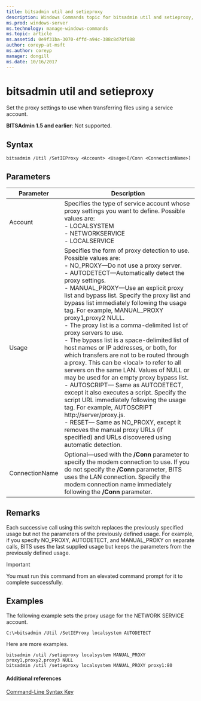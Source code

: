 ```yaml
---
title: bitsadmin util and setieproxy
description: Windows Commands topic for bitsadmin util and setieproxy, which sets the proxy settings to use when transferring files using a service account.
ms.prod: windows-server
ms.technology: manage-windows-commands
ms.topic: article
ms.assetid: 0e9f31ba-3070-4ffd-a94c-388c8d78f688
author: coreyp-at-msft
ms.author: coreyp
manager: dongill
ms.date: 10/16/2017
---
```


# bitsadmin util and setieproxy

Set the proxy settings to use when transferring files using a service account.

**BITSAdmin 1.5 and earlier**: Not supported.

## Syntax

```
bitsadmin /Util /SetIEProxy <Account> <Usage>[/Conn <ConnectionName>]
```

## Parameters

|Parameter|Description|
|---------|-----------|
|Account|Specifies the type of service account whose proxy settings you want to define. Possible values are:</br>-   LOCALSYSTEM</br>-   NETWORKSERVICE</br>-   LOCALSERVICE|
|Usage|Specifies the form of proxy detection to use. Possible values are:</br>-   NO_PROXY—Do not use a proxy server.</br>-   AUTODETECT—Automatically detect the proxy settings.</br>-   MANUAL_PROXY—Use an explicit proxy list and bypass list. Specify the proxy list and bypass list immediately following the usage tag. For example, MANUAL_PROXY proxy1,proxy2 NULL.</br>    -   The proxy list is a comma-delimited list of proxy servers to use.</br>    -   The bypass list is a space-delimited list of host names or IP addresses, or both, for which transfers are not to be routed through a proxy. This can be \<local> to refer to all servers on the same LAN. Values of NULL or  may be used for an empty proxy bypass list.</br>-   AUTOSCRIPT— Same as AUTODETECT, except it also executes a script. Specify the script URL immediately following the usage tag. For example, AUTOSCRIPT http://server/proxy.js.</br>-   RESET— Same as NO_PROXY, except it removes the manual proxy URLs (if specified) and URLs discovered using automatic detection.|
|ConnectionName|Optional—used with the **/Conn** parameter to specify the modem connection to use. If you do not specify the **/Conn** parameter, BITS uses the LAN connection. Specify the modem connection name immediately following the **/Conn** parameter.|

## Remarks

Each successive call using this switch replaces the previously specified usage but not the parameters of the previously defined usage. For example, if you specify NO_PROXY, AUTODETECT, and MANUAL_PROXY on separate calls, BITS uses the last supplied usage but keeps the parameters from the previously defined usage.

> [!IMPORTANT]
> You must run this command from an elevated command prompt for it to complete successfully.

## Examples

The following example sets the proxy usage for the NETWORK SERVICE account.

```
C:\>bitsadmin /Util /SetIEProxy localsystem AUTODETECT
```

Here are more examples.

```
bitsadmin /util /setieproxy localsystem MANUAL_PROXY proxy1,proxy2,proxy3 NULL
bitsadmin /util /setieproxy localsystem MANUAL_PROXY proxy1:80 
```

#### Additional references

[Command-Line Syntax Key](command-line-syntax-key.md)